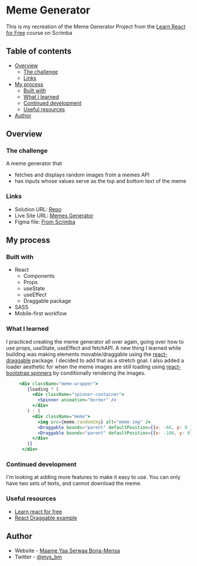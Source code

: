 # Meme Generator

This is my recreation of the Meme Generator Project from the [Learn React for Free](https://scrimba.com/learn/learnreact) course on Scrimba

## Table of contents

- [Overview](#overview)
  - [The challenge](#the-challenge)
  - [Links](#links)
- [My process](#my-process)
  - [Built with](#built-with)
  - [What I learned](#what-i-learned)
  - [Continued development](#continued-development)
  - [Useful resources](#useful-resources)
- [Author](#author)


## Overview

### The challenge

A meme generator that 
- fetches and displays random images from a memes API
- has inputs whose values serve as the top and bottom text of the meme


### Links

- Solution URL: [Repo](https://github.com/mobonamensa/practice-meme_generator)
- Live Site URL: [Memes Generator](https://mbonamensa.github.io/practice-meme_generator/)
- Figma file: [From Scrimba](https://www.figma.com/file/MoLwFPHNHJVrzdFurxHzNV/Meme-Generator?node-id=0%3A1)

## My process

### Built with

- React
    - Components
    - Props
    - useState
    - useEffect
    - Draggable package
- SASS
- Mobile-first workflow

### What I learned

I practiced creating the meme generator all over again, going over how to use props, useState, useEffect and fetchAPI. A new thing I learned while building was making elements movable/draggable using the [react-draggable](https://npm.io/package/react-draggable) package. I decided to add that as a stretch goal. I also added a loader aesthetic for when the meme images are still loading using [react-bootstrap spinners](https://react-bootstrap.github.io/components/spinners/) by conditionally rendering the images.


```jsx
     <div className="meme-wrapper">
        {loading ? (
          <div className="spinner-container">
            <Spinner animation="border" />
          </div>
        ) : (
          <div className="meme">
            <img src={meme.randomImg} alt="meme-img" />
            <Draggable bounds="parent" defaultPosition={{x: -66, y: 0 }}><p className="top-text">{meme.topText}</p></Draggable>
            <Draggable bounds="parent" defaultPosition={{x: -100, y: 0}}><p className="bottom-text">{meme.bottomText}</p></Draggable>
          </div>
        )}
      </div>
```


### Continued development

I'm looking at adding more features to make it easy to use. 
You can only have two sets of texts, and cannot download the meme.

### Useful resources

- [Learn react for free](https://scrimba.com/learn/learnreact) 
- [React Draggable example](https://github.com/react-grid-layout/react-draggable/blob/master//example/example.js) 


## Author

- Website - [Maame Yaa Serwaa Bona-Mensa](https://mbonamensa.netlify.app)
- Twitter - [@mys_bm](https://www.twitter.com/mys_bm)
